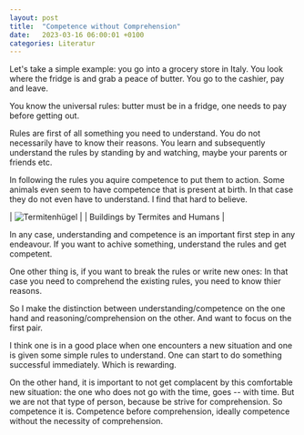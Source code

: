 ```yaml
---
layout: post
title:  "Competence without Comprehension"
date:   2023-03-16 06:00:01 +0100
categories: Literatur
---
```

Let's take a simple example: you go into a grocery store in Italy. You look where the fridge is and grab a peace of butter. You go to the cashier, pay and leave.

You know the universal rules: butter must be in a fridge, one needs to pay before getting out.

Rules are first of all something you need to understand. You do not necessarily have to know their reasons. You learn and subsequently understand the rules by standing by and watching, maybe your parents or friends etc.

In following the rules you aquire competence to put them to action. Some animals even seem to have competence that is present at birth. In that case they do not even have to understand. I find that hard to believe.


| ![Termitenhügel](/blog/images/termite.jpeg) |
| Buildings by Termites and Humans |

In any case, understanding and competence is an important first step in any endeavour. If you want to achive something, understand the rules and get competent.

One other thing is, if you want to break the rules or write new ones: In that case you need to comprehend the existing rules, you need to know thier reasons.

So I make the distinction between understanding/competence on the one hand and reasoning/comprehension on the other. And want to focus on the first pair.

I think one is in a good place when one encounters a new situation and one is given some simple rules to understand. One can start to do something successful immediately. Which is rewarding.

On the other hand, it is important to not get complacent by this comfortable new situation: the one who does not go with the time, goes -- with time. But we are not that type of person, because be strive for comprehension. So competence it is. Competence before comprehension, ideally competence without the necessity of comprehension.

